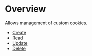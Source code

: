 # Overview 

Allows management of custom cookies.

* [Create](post_cookies.md)
* [Read](read_cookies.md)
* [Update](put_cookies.md)
* [Delete](delete_cookies.md)
